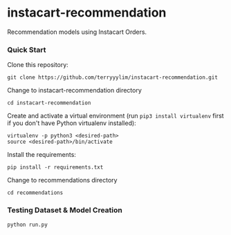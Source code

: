 # instacart-recommendation
Recommendation models using Instacart Orders.

### Quick Start
Clone this repository:
```
git clone https://github.com/terryyylim/instacart-recommendation.git
```

Change to instacart-recommendation directory
```
cd instacart-recommendation
```

Create and activate a virtual environment (run `pip3 install virtualenv` first if you don't have Python virtualenv installed):
```
virtualenv -p python3 <desired-path>
source <desired-path>/bin/activate
```

Install the requirements:
```
pip install -r requirements.txt
```

Change to recommendations directory
```
cd recommendations
```

### Testing Dataset & Model Creation
```
python run.py
```